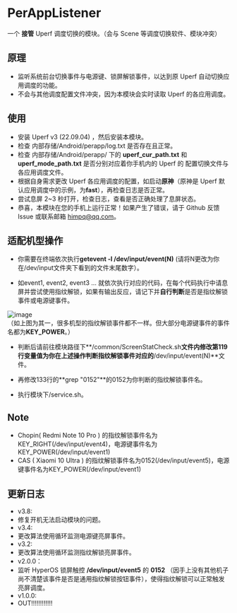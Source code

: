 # PerAppListener
一个 **接管** Uperf 调度切换的模块。（会与 Scene 等调度切换软件、模块冲突）  

## 原理
* 监听系统前台切换事件与电源键、锁屏解锁事件，以达到原 Uperf 自动切换应用调度的功能。
* 不会与其他调度配置文件冲突，因为本模块会实时读取 Uperf 的各应用调度。
  


## 使用
* 安装 Uperf v3 (22.09.04) ，然后安装本模块。
* 检查 内部存储/Android/perapp/log.txt 是否存在且正常。
* 检查 内部存储/Android/perapp/ 下的 **uperf_cur_path.txt** 和 **uperf_mode_path.txt** 是否分别对应着你手机内的 Uperf 的 配置切换文件与各应用调度文件。
* 根据自身需求更改 Uperf 各应用调度的配置，如启动**原神**（原神是 Uperf 默认应用调度中的示例，为**fast**），再检查日志是否正常。
* 尝试息屏 2~3 秒打开，检查日志，查看是否正确处理了息屏状态。
* 恭喜，本模块在您的手机上运行正常！如果产生了错误，请于 Github 反馈 Issue 或联系邮箱 himpq@qq.com。

## 适配机型操作
* 你需要在终端依次执行**getevent -l /dev/input/event(N)** (请将N更改为你在/dev/input文件夹下看到的文件末尾数字）。
  
* 如event1, event2, event3 ... 就依次执行对应的代码，在每个代码执行中请息屏并尝试使用指纹解锁，如果有输出反应，请记下并**自行判断**是否是指纹解锁事件或电源键事件。
  
![image](https://github.com/user-attachments/assets/4463778b-291e-4dc4-a3a8-9312f5d7cf12)  
（如上图为其一，很多机型的指纹解锁事件都不一样。但大部分电源键事件的事件名都为**KEY_POWER**。）  

* 判断后请前往模块路径下**/common/ScreenStatCheck.sh**文件内修改第119行变量值为你在上述操作判断指纹解锁事件对应的**/dev/input/event(N)**文件。
  
* 再修改133行的**grep "0152"**的0152为你判断的指纹解锁事件名。
  
* 执行模块下/service.sh。  

## Note
* Chopin( Redmi Note 10 Pro ) 的指纹解锁事件名为KEY_RIGHT(/dev/input/event4)，电源键事件名为KEY_POWER(/dev/input/event1)
* CAS   ( Xiaomi 10 Ultra   ) 的指纹解锁事件名为0152(/dev/input/event5)，电源键事件名为KEY_POWER(/dev/input/event1)

## 更新日志
* v3.8:
*   修复开机无法启动模块的问题。
* v3.4:
*   更改算法使用循环监测电源键亮屏事件。
* v3.2:
*   更改算法使用循环监测指纹解锁亮屏事件。
* v2.0.0：
*   监听 HyperOS 锁屏触控 **/dev/input/event5** 的 **0152** （因手上没有其他机子尚不清楚该事件是否是通用指纹解锁按钮事件），使得指纹解锁可以正常触发亮屏调度。
* v1.0.0:
*   OUT!!!!!!!!!!!!
